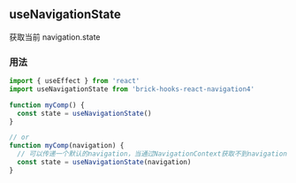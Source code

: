 ## useNavigationState

获取当前 navigation.state

### 用法

```javascript
import { useEffect } from 'react'
import useNavigationState from 'brick-hooks-react-navigation4'

function myComp() {
  const state = useNavigationState()
}

// or
function myComp(navigation) {
  // 可以传递一个默认的navigation，当通过NavigationContext获取不到navigation时会使用
  const state = useNavigationState(navigation)
}
```
